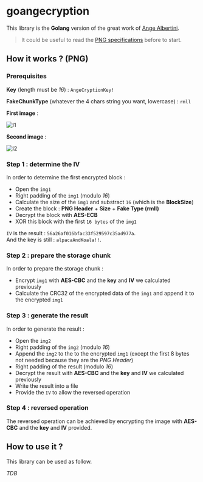 # goangecryption

This library is the **Golang** version of the great work of [Ange Albertini](https://corkami.github.io/).  

> It could be useful to read the [PNG specifications](http://www.libpng.org/pub/png/spec/1.2/PNG-Contents.html) before to start.

## How it works ? (PNG)

### Prerequisites

**Key** (length must be *16*) : `AngeCryptionKey!`

**FakeChunkType** (whatever the 4 chars string you want, lowercase) : `rmll`

**First image** :

![I1](https://github.com/fallais/goangecryption/blob/master/example/png/google.png)

**Second image** :

![I2](https://github.com/fallais/goangecryption/blob/master/example/png/duckduckgo.png)

### Step 1 : determine the IV

In order to determine the first encrypted block :

- Open the `img1`
- Right padding of the `img1` (modulo *16*)
- Calculate the size of the `img1` and substract `16` (which is the **BlockSize**)
- Create the block : **PNG Header** +  **Size** + **Fake Type (rmll)**
- Decrypt the block with **AES-ECB**
- XOR this block with the first `16 bytes` of the `img1`

`IV` is the result : `56a26af016bfac33f529597c35ad977a`.  
And the key is still : `alpacaAndKoala!!`.

### Step 2 : prepare the storage chunk

In order to prepare the storage chunk :

- Encrypt `img1` with **AES-CBC** and the **key** and **IV** we calculated previously
- Calculate the CRC32 of the encrypted data of the `img1` and append it to the encrypted `img1`

### Step 3 : generate the result

In order to generate the result :

- Open the `img2`
- Right padding of the `img2` (modulo *16*)
- Append the `img2` to the to the encrypted `img1` (except the first 8 bytes not needed because they are the *PNG Header*)
- Right padding of the result (modulo *16*)
- Decrypt the result with **AES-CBC** and the **key** and **IV** we calculated previously
- Write the result into a file
- Provide the `IV` to allow the reversed operation

### Step 4 : reversed operation

The reversed operation can be achieved by encrypting the image with **AES-CBC** and the **key** and **IV** provided.

## How to use it ?

This library can be used as follow.

*TDB*